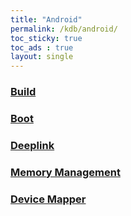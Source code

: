 ```yaml
---
title: "Android"
permalink: /kdb/android/
toc_sticky: true
toc_ads : true
layout: single
---
```



### [Build](/kdb/android/build/)
### [Boot](/kdb/android/boot/)
### [Deeplink](/kdb/android/deeplink/)
### [Memory Management](/kdb/android/memory_management/)
### [Device Mapper](/kdb/android/device_mapper/)
